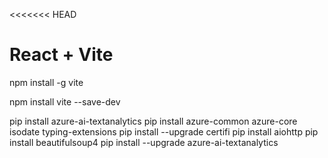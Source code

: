 <<<<<<< HEAD

# React + Vite

npm install -g vite

npm install vite --save-dev

pip install azure-ai-textanalytics
pip install azure-common azure-core isodate typing-extensions
pip install --upgrade certifi
pip install aiohttp
pip install beautifulsoup4
pip install --upgrade azure-ai-textanalytics
